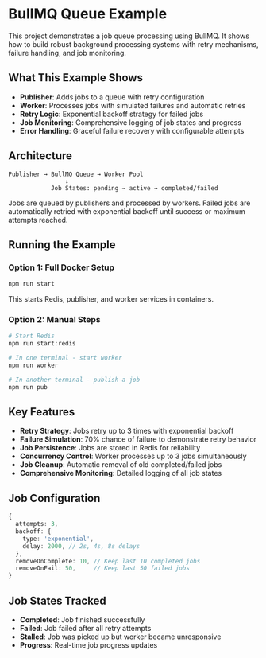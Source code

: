 # BullMQ Queue Example

This project demonstrates a job queue processing using BullMQ. It shows how to build robust background processing systems with retry mechanisms, failure handling, and job monitoring.

## What This Example Shows

- **Publisher**: Adds jobs to a queue with retry configuration
- **Worker**: Processes jobs with simulated failures and automatic retries
- **Retry Logic**: Exponential backoff strategy for failed jobs
- **Job Monitoring**: Comprehensive logging of job states and progress
- **Error Handling**: Graceful failure recovery with configurable attempts

## Architecture

```
Publisher → BullMQ Queue → Worker Pool
                ↓
            Job States: pending → active → completed/failed
```

Jobs are queued by publishers and processed by workers. Failed jobs are automatically retried with exponential backoff until success or maximum attempts reached.

## Running the Example

### Option 1: Full Docker Setup
```bash
npm run start
```
This starts Redis, publisher, and worker services in containers.

### Option 2: Manual Steps
```bash
# Start Redis
npm run start:redis

# In one terminal - start worker
npm run worker

# In another terminal - publish a job
npm run pub
```

## Key Features

- **Retry Strategy**: Jobs retry up to 3 times with exponential backoff
- **Failure Simulation**: 70% chance of failure to demonstrate retry behavior
- **Job Persistence**: Jobs are stored in Redis for reliability
- **Concurrency Control**: Worker processes up to 3 jobs simultaneously
- **Job Cleanup**: Automatic removal of old completed/failed jobs
- **Comprehensive Monitoring**: Detailed logging of all job states

## Job Configuration

```typescript
{
  attempts: 3,
  backoff: {
    type: 'exponential',
    delay: 2000, // 2s, 4s, 8s delays
  },
  removeOnComplete: 10, // Keep last 10 completed jobs
  removeOnFail: 50,     // Keep last 50 failed jobs
}
```

## Job States Tracked

- **Completed**: Job finished successfully
- **Failed**: Job failed after all retry attempts
- **Stalled**: Job was picked up but worker became unresponsive
- **Progress**: Real-time job progress updates